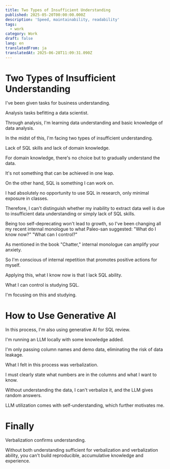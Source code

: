 ```yaml
---
title: Two Types of Insufficient Understanding
published: 2025-05-20T00:00:00.000Z
description: 'Speed, maintainability, readability'
tags:
  - work
category: Work
draft: false
lang: en
translatedFrom: ja
translatedAt: 2025-06-28T11:09:31.090Z
---
```

# Two Types of Insufficient Understanding

I've been given tasks for business understanding.

Analysis tasks befitting a data scientist.

Through analysis, I'm learning data understanding and basic knowledge of data analysis.

In the midst of this, I'm facing two types of insufficient understanding.

Lack of SQL skills and lack of domain knowledge.

For domain knowledge, there's no choice but to gradually understand the data.

It's not something that can be achieved in one leap.

On the other hand, SQL is something I can work on.

I had absolutely no opportunity to use SQL in research, only minimal exposure in classes.

Therefore, I can't distinguish whether my inability to extract data well is due to insufficient data understanding or simply lack of SQL skills.

Being too self-deprecating won't lead to growth, so I've been changing all my recent internal monologue to what Paleo-san suggested: "What do I know now?" "What can I control?"

As mentioned in the book "Chatter," internal monologue can amplify your anxiety.

So I'm conscious of internal repetition that promotes positive actions for myself.

Applying this, what I know now is that I lack SQL ability.

What I can control is studying SQL.

I'm focusing on this and studying.


# How to Use Generative AI

In this process, I'm also using generative AI for SQL review.

I'm running an LLM locally with some knowledge added.

I'm only passing column names and demo data, eliminating the risk of data leakage.

What I felt in this process was verbalization.

I must clearly state what numbers are in the columns and what I want to know.

Without understanding the data, I can't verbalize it, and the LLM gives random answers.

LLM utilization comes with self-understanding, which further motivates me.

# Finally

Verbalization confirms understanding.

Without both understanding sufficient for verbalization and verbalization ability, you can't build reproducible, accumulative knowledge and experience.
